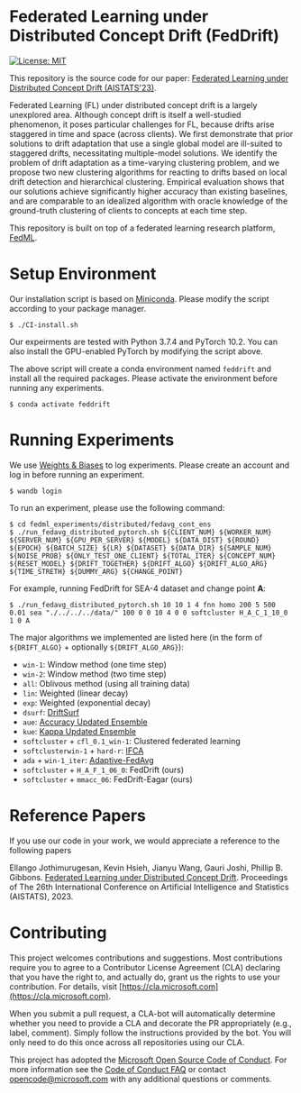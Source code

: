 # Federated Learning under Distributed Concept Drift (FedDrift)

[![License: MIT](https://img.shields.io/badge/License-MIT-yellow.svg)](LICENSE)

This repository is the source code for our paper: [Federated Learning under Distributed Concept Drift (AISTATS'23)](https://proceedings.mlr.press/v206/jothimurugesan23a/jothimurugesan23a.pdf).

Federated Learning (FL) under distributed concept drift is a largely unexplored area. Although concept drift is itself a well-studied phenomenon, it poses particular challenges for FL, because drifts arise staggered in time and space (across clients).
We first demonstrate that prior solutions to drift adaptation that use a single global model are ill-suited to staggered drifts, necessitating multiple-model solutions. 
We identify the problem of drift adaptation as a time-varying clustering problem, and we propose two new clustering algorithms for reacting to drifts based on local drift detection and hierarchical clustering.
Empirical evaluation shows that our solutions achieve significantly higher accuracy than existing baselines, and are comparable to an idealized algorithm with oracle knowledge of the ground-truth clustering of clients to concepts at each time step.

This repository is built on top of a federated learning research platform, [FedML](https://github.com/FedML-AI/FedML). 

# Setup Environment

Our installation script is based on [Miniconda](https://docs.conda.io/projects/miniconda/en/latest/). Please modify the script according to your package manager.

```
$ ./CI-install.sh
```

Our expeirments are tested with Python 3.7.4 and PyTorch 10.2. You can also install the GPU-enabled PyTorch by modifying the script above.

The above script will create a conda environment named `feddrift` and install all the required packages. Please activate the environment before running any experiments.

```
$ conda activate feddrift
```

# Running Experiments

We use [Weights & Biases](https://wandb.ai/site) to log experiments. Please create an account and log in before running an experiment.

```
$ wandb login
```

To run an experiment, please use the following command:

```
$ cd fedml_experiments/distributed/fedavg_cont_ens
$ ./run_fedavg_distributed_pytorch.sh ${CLIENT_NUM} ${WORKER_NUM} ${SERVER_NUM} ${GPU_PER_SERVER} ${MODEL} ${DATA_DIST} ${ROUND} ${EPOCH} ${BATCH_SIZE} ${LR} ${DATASET} ${DATA_DIR} ${SAMPLE_NUM} ${NOISE_PROB} ${ONLY_TEST_ONE_CLIENT} ${TOTAL_ITER} ${CONCEPT_NUM} ${RESET_MODEL} ${DRIFT_TOGETHER} ${DRIFT_ALGO} ${DRIFT_ALGO_ARG} ${TIME_STRETH} ${DUMMY_ARG} ${CHANGE_POINT}
```

For example, running FedDrift for SEA-4 dataset and change point **A**:

```
$ ./run_fedavg_distributed_pytorch.sh 10 10 1 4 fnn homo 200 5 500 0.01 sea "./../../../data/" 100 0 0 10 4 0 0 softcluster H_A_C_1_10_0 1 0 A
```

The major algorithms we implemented are listed here (in the form of `${DRIFT_ALGO}` + optionally `${DRIFT_ALGO_ARG}`):

* `win-1`: Window method (one time step)
* `win-2`: Window method (two time step)
* `all`: Oblivous method (using all training data)
* `lin`: Weighted (linear decay)
* `exp`: Weighted (exponential decay)
* `dsurf`: [DriftSurf](https://proceedings.mlr.press/v139/tahmasbi21a/tahmasbi21a.pdf)
* `aue`: [Accuracy Updated Ensemble](https://link.springer.com/chapter/10.1007/978-3-642-21222-2_19)
* `kue`: [Kappa Updated Ensemble](https://link.springer.com/article/10.1007/s10994-019-05840-z)
* `softcluster` + `cfl_0.1_win-1`: Clustered federated learning
* `softclusterwin-1` + `hard-r`: [IFCA](https://arxiv.org/abs/2006.04088)
* `ada` + `win-1_iter`: [Adaptive-FedAvg](https://ieeexplore.ieee.org/document/9533710)
* `softcluster` + `H_A_F_1_06_0`: FedDrift (ours)
* `softcluster` + `mmacc_06`: FedDrift-Eagar (ours)

# Reference Papers

If you use our code in your work, we would appreciate a reference to the following papers

Ellango Jothimurugesan, Kevin Hsieh, Jianyu Wang, Gauri Joshi, Phillip B. Gibbons. [Federated Learning under Distributed Concept Drift](https://proceedings.mlr.press/v206/jothimurugesan23a/jothimurugesan23a.pdf). Proceedings of The 26th International Conference on Artificial Intelligence and Statistics (AISTATS), 2023.


# Contributing

This project welcomes contributions and suggestions. Most contributions require you to
agree to a Contributor License Agreement (CLA) declaring that you have the right to,
and actually do, grant us the rights to use your contribution. For details, visit
[https://cla.microsoft.com](https://cla.microsoft.com).

When you submit a pull request, a CLA-bot will automatically determine whether you need
to provide a CLA and decorate the PR appropriately (e.g., label, comment). Simply follow the
instructions provided by the bot. You will only need to do this once across all repositories using our CLA.

This project has adopted the [Microsoft Open Source Code of Conduct](https://opensource.microsoft.com/codeofconduct/).
For more information see the [Code of Conduct FAQ](https://opensource.microsoft.com/codeofconduct/faq/)
or contact [opencode@microsoft.com](mailto:opencode@microsoft.com) with any additional questions or comments.

